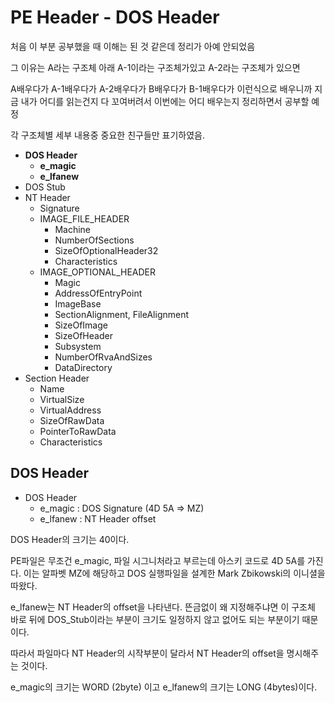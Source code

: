 # PE Header - DOS Header

처음 이 부분 공부했을 때 이해는 된 것 같은데 정리가 아예 안되었음

그 이유는 A라는 구조체 아래 A-1이라는 구조체가있고 A-2라는 구조체가 있으면

A배우다가 A-1배우다가 A-2배우다가 B배우다가 B-1배우다가 이런식으로 배우니까 지금 내가 어디를 읽는건지 다 꼬여버려서 이번에는 어디 배우는지 정리하면서 공부할 예정

각 구조체별 세부 내용중 중요한 친구들만 표기하였음.

- **DOS Header**
    - **e_magic**
    - **e_lfanew**
- DOS Stub
- NT Header
    - Signature
    - IMAGE_FILE_HEADER
        - Machine
        - NumberOfSections
        - SizeOfOptionalHeader32
        - Characteristics
    - IMAGE_OPTIONAL_HEADER
        - Magic
        - AddressOfEntryPoint
        - ImageBase
        - SectionAlignment, FileAlignment
        - SizeOfImage
        - SizeOfHeader
        - Subsystem
        - NumberOfRvaAndSizes
        - DataDirectory
- Section Header
    - Name
    - VirtualSize
    - VirtualAddress
    - SizeOfRawData
    - PointerToRawData
    - Characteristics


## DOS Header


- DOS Header
    - e_magic   : DOS Signature (4D 5A => MZ)
    - e_lfanew  : NT Header offset

DOS Header의 크기는 40이다. 

PE파일은 무조건 e_magic, 파일 시그니처라고 부르는데 아스키 코드로 4D 5A를 가진다. 이는 알파벳 MZ에 해당하고 DOS 실행파일을 설계한 Mark Zbikowski의 이니셜을 따왔다.

e_lfanew는 NT Header의 offset을 나타낸다. 뜬금없이 왜 지정해주냐면 이 구조체 바로 뒤에 DOS_Stub이라는 부분이 크기도 일정하지 않고 없어도 되는 부분이기 때문이다.

따라서 파일마다 NT Header의 시작부분이 달라서 NT Header의 offset을 명시해주는 것이다.

e_magic의 크기는 WORD (2byte) 이고 e_lfanew의 크기는 LONG (4bytes)이다. 